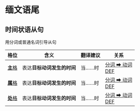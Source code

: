 # 缅文语尾

## 时间状语从句

用分词或普通名词引导从句

|格位|含义|翻译建议|关系|
|-|-|-|-|
|[**主**格](https://assets-hk.wikipali.org/pali-handbook/zh-Hans/declension/nom.html)|表达**目标动词发生的时间**|当……时|[分词 ➡ 动词<br>DEF](https://assets-hk.wikipali.org/pali-handbook/zh-Hans/advance-relation/20_nouns.html)|
|[**属**格](https://assets-hk.wikipali.org/pali-handbook/zh-Hans/declension/gen.html)|表达**目标动词发生的时间**|当……时|[分词 ➡ 动词<br>DEF](https://assets-hk.wikipali.org/pali-handbook/zh-Hans/basic-relation/verb/abs_clause.html)|
|[**处**格](https://assets-hk.wikipali.org/pali-handbook/zh-Hans/declension/loc.html)|表达**目标动词发生的时间**|当……时|[分词 ➡ 动词<br>DEF](https://assets-hk.wikipali.org/pali-handbook/zh-Hans/basic-relation/verb/abs_clause.html)|

